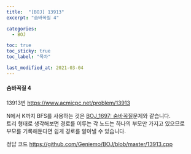 ```yaml
---
title:  "[BOJ] 13913"
excerpt: "숨바꼭질 4"

categories:
  - BOJ

toc: true
toc_sticky: true
toc_label: "목차"

last_modified_at: 2021-03-04 
---
```


#### 숨바꼭질 4

13913번 <https://www.acmicpc.net/problem/13913>

N에서 K까지 BFS를 사용하는 것은 [BOJ_1697: 숨바꼭질](https://Geniemo.github.io/boj/1697/)문제와 같습니다.<br>
트리 형태로 생각해보면 경로를 이루는 각 노드는 하나의 부모만 가지고 있으므로<br>
부모를 기록해둔다면 쉽게 경로를 알아낼 수 있습니다.

정답 코드 <https://github.com/Geniemo/BOJ/blob/master/13913.cpp>